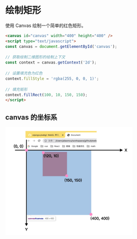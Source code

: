 # 绘制矩形

使用 Canvas 绘制一个简单的红色矩形。

```html
<canvas id="canvas" width="400" height="400" />
<script type="text/javascript">
const canvas = document.getElementById('canvas');

// 获取绘制二维图形的绘制上下文
const context = canvas.getContext('2d');

// 设置填充色为红色
context.fillStyle = 'rgba(255, 0, 0, 1)';

// 填充矩形
context.fillRect(100, 10, 150, 150);
</script> 
```

## canvas 的坐标系

<img src="https://github.com/zqiangxu/webgl/blob/main/assets/book/lesson1/coordinate.png?raw=true" width="400px"/>